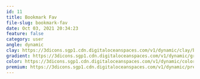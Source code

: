 ```yaml
---
id: 11
title: Bookmark Fav
file-slug: bookmark-fav
date: Oct 03, 2021 20:34:23
feature: false
category: user
angle: dynamic
clay: https://3dicons.sgp1.cdn.digitaloceanspaces.com/v1/dynamic/clay/bookmark-fav-dynamic-clay.png
gradient: https://3dicons.sgp1.cdn.digitaloceanspaces.com/v1/dynamic/gradient/bookmark-fav-dynamic-gradient.png
color: https://3dicons.sgp1.cdn.digitaloceanspaces.com/v1/dynamic/color/bookmark-fav-dynamic-color.png
premium: https://3dicons.sgp1.cdn.digitaloceanspaces.com/v1/dynamic/premium/bookmark-fav-dynamic-premium.png
---
```

